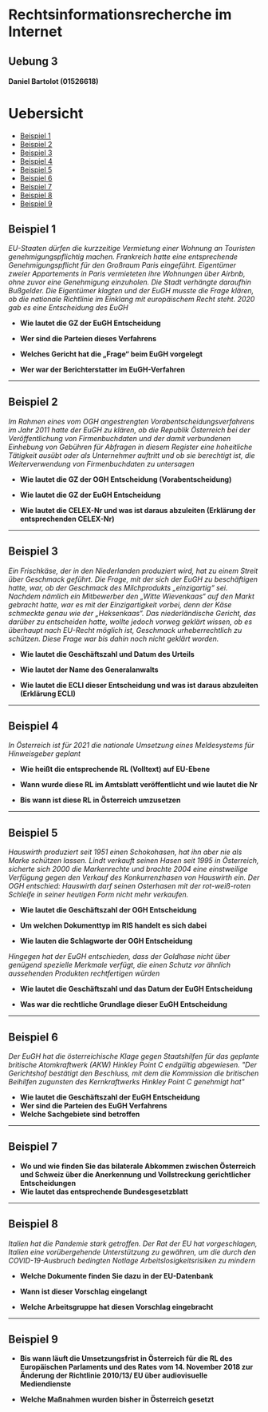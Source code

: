 # Rechtsinformationsrecherche im Internet
## Uebung 3
#### Daniel Bartolot (01526618)

# Uebersicht

-   [Beispiel 1](#beispiel-1)
-   [Beispiel 2](#beispiel-2)
-   [Beispiel 3](#beispiel-3)
-   [Beispiel 4](#beispiel-4)
-   [Beispiel 5](#beispiel-5)
-   [Beispiel 6](#beispiel-6)
-   [Beispiel 7](#beispiel-7)
-   [Beispiel 8](#beispiel-8)
-   [Beispiel 9](#beispiel-9)


## Beispiel 1
_EU-Staaten dürfen die kurzzeitige Vermietung einer Wohnung an Touristen genehmigungspflichtig machen. Frankreich hatte eine entsprechende Genehmigungspflicht für den Großraum Paris eingeführt. Eigentümer zweier Appartements in Paris vermieteten ihre Wohnungen über Airbnb, ohne zuvor eine Genehmigung einzuholen. Die Stadt verhängte daraufhin Bußgelder. Die Eigentümer klagten und der EuGH musste die Frage klären, ob die nationale Richtlinie im Einklang mit europäischem Recht steht. 2020 gab es eine Entscheidung des EuGH_

- **Wie lautet die GZ der EuGH Entscheidung**


- **Wer sind die Parteien dieses Verfahrens**


- **Welches Gericht hat die „Frage“ beim EuGH vorgelegt**


- **Wer war der Berichterstatter im EuGH-Verfahren**




* * *



## Beispiel 2
_Im Rahmen eines vom OGH angestrengten Vorabentscheidungsverfahrens im Jahr 2011 hatte der EuGH zu klären, ob die Republik Österreich bei der Veröffentlichung von Firmenbuchdaten und der damit verbundenen Einhebung von Gebühren für Abfragen in diesem Register eine hoheitliche Tätigkeit ausübt oder als Unternehmer auftritt und ob sie berechtigt ist, die Weiterverwendung von Firmenbuchdaten zu untersagen_

- **Wie lautet die GZ der OGH Entscheidung (Vorabentscheidung)**


- **Wie lautet die GZ der EuGH Entscheidung**


- **Wie lautet die CELEX-Nr und was ist daraus abzuleiten (Erklärung der entsprechenden CELEX-Nr)**





* * *



## Beispiel 3
_Ein Frischkäse, der in den Niederlanden produziert wird, hat zu einem Streit über Geschmack geführt. Die Frage, mit der sich der EuGH zu beschäftigen hatte, war, ob der Geschmack des Milchprodukts „einzigartig“ sei. Nachdem nämlich ein Mitbewerber den „Witte Wievenkaas“ auf den Markt gebracht hatte, war es mit der Einzigartigkeit vorbei, denn der Käse schmeckte genau wie der „Heksenkaas“. Das niederländische Gericht, das darüber zu entscheiden hatte, wollte jedoch vorweg geklärt wissen, ob es überhaupt nach EU-Recht möglich ist, Geschmack urheberrechtlich zu schützen. Diese Frage war bis dahin noch nicht geklärt worden._

- **Wie lautet die Geschäftszahl und Datum des Urteils**


- **Wie lautet der Name des Generalanwalts**


- **Wie lautet die ECLI dieser Entscheidung und was ist daraus abzuleiten (Erklärung ECLI)**





* * *



## Beispiel 4
_In Österreich ist für 2021 die nationale Umsetzung eines Meldesystems für Hinweisgeber geplant_

- **Wie heißt die entsprechende RL (Volltext) auf EU-Ebene**


- **Wann wurde diese RL im Amtsblatt veröffentlicht und wie lautet die Nr**


- **Bis wann ist diese RL in Österreich umzusetzen**






* * *



## Beispiel 5
_Hauswirth produziert seit 1951 einen Schokohasen, hat ihn aber nie als Marke schützen lassen. Lindt verkauft seinen Hasen seit 1995 in Österreich, sicherte sich 2000 die Markenrechte und brachte 2004 eine einstweilige Verfügung gegen den Verkauf des Konkurrenzhasen von Hauswirth ein. Der OGH entschied: Hauswirth darf seinen Osterhasen mit der rot-weiß-roten Schleife in seiner heutigen Form nicht mehr verkaufen._

- **Wie lautet die Geschäftszahl der OGH Entscheidung**


- **Um welchen Dokumenttyp im RIS handelt es sich dabei**


- **Wie lauten die Schlagworte der OGH Entscheidung**


_Hingegen hat der EuGH entschieden, dass der Goldhase nicht über genügend spezielle Merkmale verfügt, die einen Schutz vor ähnlich aussehenden Produkten rechtfertigen würden_

- **Wie lautet die Geschäftszahl und das Datum der EuGH Entscheidung**


- **Was war die rechtliche Grundlage dieser EuGH Entscheidung**





* * *



## Beispiel 6
_Der EuGH hat die österreichische Klage gegen Staatshilfen für das geplante britische Atomkraftwerk (AKW) Hinkley Point C endgültig abgewiesen. "Der Gerichtshof bestätigt den Beschluss, mit dem die Kommission die britischen Beihilfen zugunsten des Kernkraftwerks Hinkley Point C genehmigt hat"_

- **Wie lautet die Geschäftszahl der EuGH Entscheidung**
- **Wer sind die Parteien des EuGH Verfahrens**
- **Welche Sachgebiete sind betroffen**



* * *



## Beispiel 7
- **Wo und wie finden Sie das bilaterale Abkommen zwischen Österreich und Schweiz über die Anerkennung und Vollstreckung gerichtlicher Entscheidungen**
- **Wie lautet das entsprechende Bundesgesetzblatt**



* * *



## Beispiel 8
_Italien hat die Pandemie stark getroffen. Der Rat der EU hat vorgeschlagen, Italien eine vorübergehende Unterstützung zu gewähren, um die durch den COVID-19-Ausbruch bedingten Notlage Arbeitslosigkeitsrisiken zu mindern_

- **Welche Dokumente finden Sie dazu in der EU-Datenbank**


- **Wann ist dieser Vorschlag eingelangt**


- **Welche Arbeitsgruppe hat diesen Vorschlag eingebracht**




* * *



## Beispiel 9
- **Bis wann läuft die Umsetzungsfrist in Österreich für die RL des Europäischen Parlaments und des Rates vom 14. November 2018 zur Änderung der Richtlinie 2010/13/ EU über audiovisuelle Mediendienste**


- **Welche Maßnahmen wurden bisher in Österreich gesetzt**
